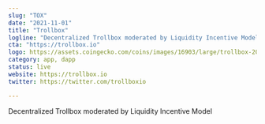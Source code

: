```yaml
---
slug: "TOX"
date: "2021-11-01"
title: "Trollbox"
logline: "Decentralized Trollbox moderated by Liquidity Incentive Model"
cta: "https://trollbox.io"
logo: https://assets.coingecko.com/coins/images/16903/large/trollbox-200.png
category: app, dapp
status: live
website: https://trollbox.io
twitter: https://twitter.com/trollboxio

---
```


Decentralized Trollbox moderated by Liquidity Incentive Model
